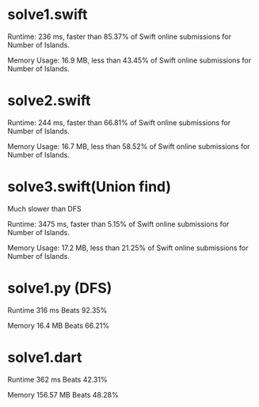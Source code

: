 # solve1.swift

Runtime: 236 ms, faster than 85.37% of Swift online submissions for Number of Islands.

Memory Usage: 16.9 MB, less than 43.45% of Swift online submissions for Number of Islands.

# solve2.swift

Runtime: 244 ms, faster than 66.81% of Swift online submissions for Number of Islands.

Memory Usage: 16.7 MB, less than 58.52% of Swift online submissions for Number of Islands.

# solve3.swift(Union find)

Much slower than DFS

Runtime: 3475 ms, faster than 5.15% of Swift online submissions for Number of Islands.

Memory Usage: 17.2 MB, less than 21.25% of Swift online submissions for Number of Islands.

# solve1.py (DFS)

Runtime 316 ms Beats 92.35%

Memory 16.4 MB Beats 66.21%

# solve1.dart

Runtime 362 ms Beats 42.31%

Memory 156.57 MB Beats 48.28%
